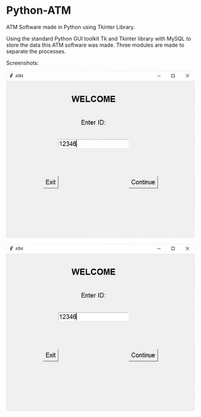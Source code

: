 # Python-ATM
ATM Software made in Python using Tkinter Library.

Using the standard Python GUI toolkit Tk and Tkinter library with MySQL to store the data this ATM software was made.
Three modules are made to separate the processes.

Screenshots:

![Screenshot 1](https://github.com/RockinSam/Python-ATM/blob/main/pyt-atm.gif)

![Screenshot 2](https://github.com/RockinSam/Python-ATM/blob/main/pyt-atm-block.gif)

